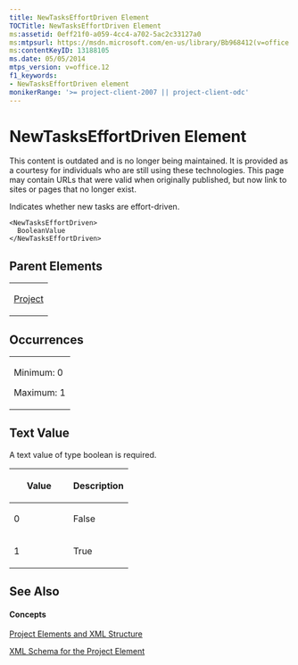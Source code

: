 ```yaml
---
title: NewTasksEffortDriven Element
TOCTitle: NewTasksEffortDriven Element
ms:assetid: 0eff21f0-a059-4cc4-a702-5ac2c33127a0
ms:mtpsurl: https://msdn.microsoft.com/en-us/library/Bb968412(v=office.12)
ms:contentKeyID: 13188105
ms.date: 05/05/2014
mtps_version: v=office.12
f1_keywords:
- NewTasksEffortDriven element
monikerRange: '>= project-client-2007 || project-client-odc'
---
```


# NewTasksEffortDriven Element

This content is outdated and is no longer being maintained. It is provided as a courtesy for individuals who are still using these technologies. This page may contain URLs that were valid when originally published, but now link to sites or pages that no longer exist.

Indicates whether new tasks are effort-driven.

    <NewTasksEffortDriven>
      BooleanValue
    </NewTasksEffortDriven>

## Parent Elements

<table>
<colgroup>
<col style="width: 100%" />
</colgroup>
<tbody>
<tr class="odd">
<td><p><a href="bb968701(v=office.12).md">Project</a></p></td>
</tr>
</tbody>
</table>

## Occurrences

<table>
<colgroup>
<col style="width: 100%" />
</colgroup>
<tbody>
<tr class="odd">
<td><p>Minimum: 0</p>
<p>Maximum: 1</p></td>
</tr>
</tbody>
</table>

## Text Value

A text value of type boolean is required.

<table>
<colgroup>
<col style="width: 50%" />
<col style="width: 50%" />
</colgroup>
<thead>
<tr class="header">
<th><p>Value</p></th>
<th><p>Description</p></th>
</tr>
</thead>
<tbody>
<tr class="odd">
<td><p>0</p></td>
<td><p>False</p></td>
</tr>
<tr class="even">
<td><p>1</p></td>
<td><p>True</p></td>
</tr>
</tbody>
</table>

## See Also

#### Concepts

[Project Elements and XML Structure](bb968439\(v=office.12\).md)

[XML Schema for the Project Element](bb968695\(v=office.12\).md)

